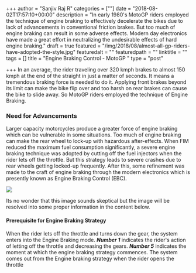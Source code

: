 +++
author = "Sanjiv Raj R"
categories = [""]
date = "2018-08-02T17:57:10+00:00"
description = "In early 1980's MotoGP riders employed the technique of engine braking to effectively decelerate the bikes due to lack of advancements in conventional friction brakes. But too much of engine braking can result in some adverse effects. Modern day electronics have made a great effort in neutralizing the undesirable effects of hard engine braking."
draft = true
featured = "/img/2018/08/almost-all-gp-riders-have-adopted-the-style.jpg"
featuredalt = ""
featuredpath = ""
linktitle = ""
tags = []
title = "Engine Braking Control - MotoGP "
type = "post"

+++
In an average, the rider traveling over 320 kmph brakes to almost 150 kmph at the end of the straight in just a matter of seconds. It means a tremendous braking force is needed to do it. Applying front brakes beyond its limit can make the bike flip over and too harsh on rear brakes can cause the bike to slide away. So MotoGP riders employed the technique of Engine Braking.

### Need for Advancements

Larger capacity motorcycles produce a greater force of engine braking which can be vulnerable in some situations. Too much of engine braking can make the rear wheel to lock-up with hazardous after-effects. When FIM reduced the maximum fuel consumption significantly, a severe engine braking technique was adopted by cutting off the fuel injectors when the rider lets off the throttle. But this strategy leads to severe crashes due to rear wheels getting locked-up frequently. After this, some refinement was made to the craft of engine braking through the modern electronics which is presently known as Engine Braking Control (EBC).

![](/img/2018/08/motor_sport_blog_3_january_2017_ebc_graph.png)

Its no wonder that this image sounds skeptical but the image will be resolved into some proper information in the content below.

#### Prerequisite for Engine Braking Strategy

When the rider lets off the throttle and turns down the gear, the system enters into the Engine Braking mode. **_Number 1_** indicates the rider's action of letting off the throttle and decreasing the gears. **_Number 5_** indicates the moment at which the engine braking strategy commences. The system comes out from the Engine braking strategy when the rider opens the throttle 